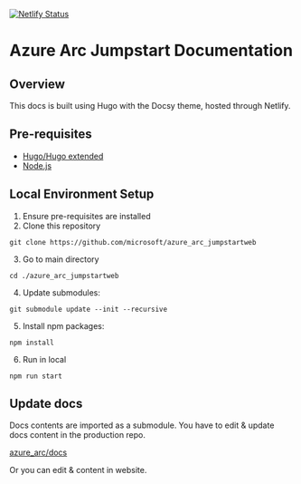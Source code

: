 [![Netlify Status](https://api.netlify.com/api/v1/badges/4eca11be-70f4-4b26-a49a-9f0da1f54c64/deploy-status)](https://app.netlify.com/sites/azurearcjumpstart/deploys)
# Azure Arc Jumpstart Documentation

<!-- https://azurearcjumpstart.io/ -->
<!-- Hide until launch -->
## Overview

This docs is built using Hugo with the Docsy theme, hosted through Netlify.

## Pre-requisites

- [Hugo/Hugo extended](https://gohugo.io/getting-started/installing)
- [Node.js](https://nodejs.org/en/)

## Local Environment Setup

1. Ensure pre-requisites are installed
2. Clone this repository
```
git clone https://github.com/microsoft/azure_arc_jumpstartweb
```
3. Go to main directory
```
cd ./azure_arc_jumpstartweb
```
4. Update submodules:
```
git submodule update --init --recursive
```
5. Install npm packages:
```
npm install
```
6. Run in local
```
npm run start
```

## Update docs

Docs contents are imported as a submodule.
You have to edit & update docs content in the production repo.

[azure_arc/docs](https://github.com/microsoft/azure_arc/docs)

Or you can edit & content in website.

